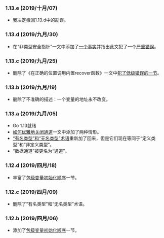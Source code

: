 

### 1.13.e (2019/十月/07)

* 我决定撤回1.13.d中的勘误。

### 1.13.d (2019/九月/30)

* 在“非类型安全指针”一文中添加了<a href="https://gfw.go101.org/article/unsafe.html#fact-value-address-might-change">一个事实</a>并指出此文犯了一个<a href="https://gfw.go101.org/article/unsafe.html#pattern-convert-to-uintptr-and-back">严重错误</a>。
  
### 1.13.c (2019/九月/25)

* 删除了《在正确的位置调用内置recover函数》一文中<a href="https://gfw.go101.org/article/panic-and-recover-more.html#recover-order">犯了低级错误的一节</a>。

### 1.13.b (2019/九月/19)

* 删除了不准确的描述：一个变量的地址永不改变。

### 1.13.a (2019/九月/05)

* Go 1.13就绪
* [如何优雅地关闭通道](https://gfw.go101.org/article/channel-closing.html)一文中添加了两种情形。
* [“有名类型”和“无名类型”术语](https://gfw.go101.org/article/type-system-overview.html#unnamed-type)重新加了回来，但是它们现在等同于“定义类型”和“非定义类型”。
* “数据通道”被更名为“通道”。

### 1.12.d (2019/四月/18)

* 丰富了[包级变量初始化顺序](https://gfw.go101.org/article/evaluation-orders.html#package-level-variables)一节。

### 1.12.c (2019/四月/09)

* 删除了“有名类型”和“无名类型”术语。

### 1.12.b (2019/四月/06)

* 添加了[包级变量初始化顺序](https://gfw.go101.org/article/evaluation-orders.html#package-level-variables)一节。

